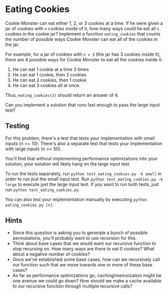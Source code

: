 # Eating Cookies

Cookie Monster can eat either 1, 2, or 3 cookies at a time. If he were given a jar of cookies with `n` cookies inside of it, how many ways could he eat all `n` cookies in the cookie jar? Implement a function `eating_cookies` that counts the number of possible ways Cookie Monster can eat all of the cookies in the jar. 

For example, for a jar of cookies with `n = 3` (the jar has 3 cookies inside it), there are 4 possible ways for Cookie Monster to eat all the cookies inside it:

 1. He can eat 1 cookie at a time 3 times
 2. He can eat 1 cookie, then 2 cookies 
 3. He can eat 2 cookies, then 1 cookie 
 4. He can eat 3 cookies all at once. 

Thus, `eating_cookies(3)` should return an answer of 4.

Can you implement a solution that runs fast enough to pass the large input test?

## Testing

For this problem, there's a test that tests your implementation with small inputs (n <= 10). There's also a separate test that tests your implementation with large inputs (n >= 50). 

You'll find that without implementing performance optimizations into your solution, your solution will likely hang on the large input test. 

To run the tests separately, run `python test_eating_cookies.py -k small` in order to run jsut the small input test. Run `python test_eating_cookies.py -k large` to execute just the large input test. If you want to run both tests, just run `python test_eating_cookies.py`.

You can also test your implementation manually by executing `python eating_cookies.py [n]`.

## Hints
 * Since this question is asking you to generate a bunch of possible permutations, you'll probably want to use recursion for this.
 * Think about base cases that we would want our recursive function to stop recursing on. How many ways are there to eat 0 cookies? What about a negative number of cookies? 
 * Once we've established some base cases, how can we recursively call our function such that we move towards one or more of these base cases?
 * As far as performance optimizations go, caching/memoization might be one avenue we could go down? How should we make a cache available to our recursive function through multiple recursive calls?